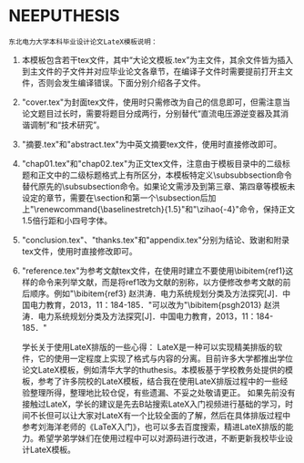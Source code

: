# NEEPUTHESIS
	东北电力大学本科毕业设计论文LateX模板说明：
1. 本模板包含若干tex文件，其中“大论文模板.tex”为主文件，其余文件皆为插入到主文件的子文件并对应毕业论文各章节，在编译子文件时需要提前打开主文件，否则会发生编译错误。下面分别介绍各子文件。
2. "cover.tex"为封面tex文件，使用时只需修改为自己的信息即可，但需注意当论文题目过长时，需要将题目分成两行，分别替代“直流电压源逆变器及其消谐调制”和“技术研究”。
3. "摘要.tex"和"abstract.tex"为中英文摘要tex文件，使用时直接修改即可。
4. "chap01.tex"和"chap02.tex"为正文tex文件，注意由于模板目录中的二级标题和正文中的二级标题格式上有所区分，本模板特定义\subsubbsection命令替代原先的\subsubsection命令。如果论文需涉及到第三章、第四章等模板未设定的章节，需要在\section和第一个\subsection后加上"\renewcommand{\baselinestretch}{1.5}"和"\zihao{-4}"命令，保持正文1.5倍行距和小四号字体。
5. "conclusion.tex"、"thanks.tex"和"appendix.tex"分别为结论、致谢和附录tex文件，使用时直接修改即可。
6. "reference.tex"为参考文献tex文件，在使用时建立不要使用\bibitem{ref1}这样的命令来列举文献，而是将ref1改为文献的别称，以方便修改参考文献的前后顺序。例如"\bibitem{ref3} 赵洪涛．电力系统规划分类及方法探究[J]．中国电力教育，2013，11：184-185．"可以改为"\bibitem{psgh2013} 赵洪涛．电力系统规划分类及方法探究[J]．中国电力教育，2013，11：184-185．"

	学长关于使用LateX排版的一些心得：
	LateX是一种可以实现精美排版的软件，它的使用一定程度上实现了格式与内容的分离。目前许多大学都推出学位论文LateX模板，例如清华大学的thuthesis。本模板基于学校教务处提供的模板，参考了许多院校的LateX模板，结合我在使用LateX排版过程中的一些经验整理所得，整理地比较仓促，有些遗漏、不妥之处敬请更正。
	如果先前没有接触过LateX，学长的建议是先去B站搜索LateX入门视频进行基础的学习，时间不长但可以让大家对LateX有一个比较全面的了解，然后在具体排版过程中参考刘海洋老师的《LaTeX入门》，也可以多去百度搜索，精进LateX排版的能力。希望学弟学妹们在使用过程中可以对源码进行改进，不断更新我校毕业设计LateX模板。
								                                                                                                                  
